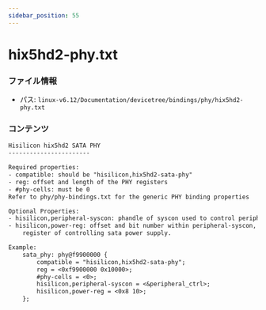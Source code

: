 ```yaml
---
sidebar_position: 55
---
```

# hix5hd2-phy.txt

### ファイル情報

- パス: `linux-v6.12/Documentation/devicetree/bindings/phy/hix5hd2-phy.txt`

### コンテンツ

```txt
Hisilicon hix5hd2 SATA PHY
-----------------------

Required properties:
- compatible: should be "hisilicon,hix5hd2-sata-phy"
- reg: offset and length of the PHY registers
- #phy-cells: must be 0
Refer to phy/phy-bindings.txt for the generic PHY binding properties

Optional Properties:
- hisilicon,peripheral-syscon: phandle of syscon used to control peripheral.
- hisilicon,power-reg: offset and bit number within peripheral-syscon,
	register of controlling sata power supply.

Example:
	sata_phy: phy@f9900000 {
		compatible = "hisilicon,hix5hd2-sata-phy";
		reg = <0xf9900000 0x10000>;
		#phy-cells = <0>;
		hisilicon,peripheral-syscon = <&peripheral_ctrl>;
		hisilicon,power-reg = <0x8 10>;
	};

```
